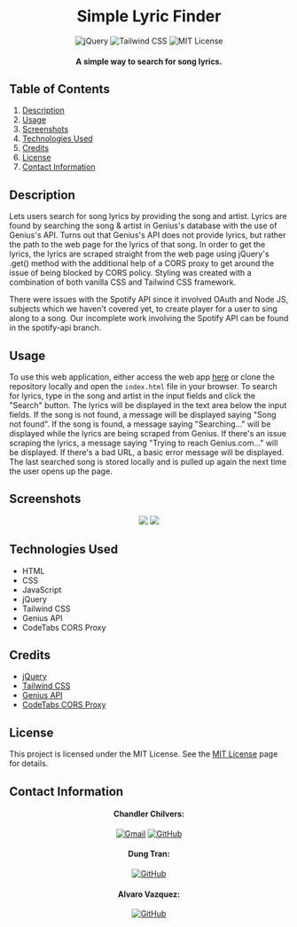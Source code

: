 <h1 align="center">
  Simple Lyric Finder
</h1>

<p align="center">
    <img src="https://img.shields.io/badge/jQuery-0769AD.svg?style=for-the-badge&logo=jQuery&logoColor=white" alt="jQuery">
    <img src="https://img.shields.io/badge/Tailwind%20CSS-06B6D4.svg?style=for-the-badge&logo=Tailwind-CSS&logoColor=white" alt="Tailwind CSS">
    <img src="https://img.shields.io/badge/License-MIT-blue.svg?style=for-the-badge" alt="MIT License">
</p>

<h4 align="center">A simple way to search for song lyrics.</h4>

## Table of Contents
1. [Description](#description)
2. [Usage](#usage)
3. [Screenshots](#screenshots)
4. [Technologies Used](#technologies-used)
5. [Credits](#credits)
6. [License](#license)
7. [Contact Information](#contact-information)

## Description
Lets users search for song lyrics by providing the song and artist. Lyrics are found by searching the song & artist in Genius's database with the use of Genius's API. Turns out that Genius's API does not provide lyrics, but rather the path to the web page for the lyrics of that song. In order to get the lyrics, the lyrics are scraped straight from the web page using jQuery's .get() method with the additional help of a CORS proxy to get around the issue of being blocked by CORS policy. Styling was created with a combination of both vanilla CSS and Tailwind CSS framework.<br>

There were issues with the Spotify API since it involved OAuth and Node JS, subjects which we haven't covered yet, to create player for a user to sing along to a song. Our incomplete work involving the Spotify API can be found in the spotify-api branch.

## Usage
To use this web application, either access the web app [here](https://example.com) or clone the repository locally and open the `index.html` file in your browser. To search for lyrics, type in the song and artist in the input fields and click the "Search" button. The lyrics will be displayed in the text area below the input fields. If the song is not found, a message will be displayed saying "Song not found". If the song is found, a message saying "Searching..." will be displayed while the lyrics are being scraped from Genius. If there's an issue scraping the lyrics, a message saying "Trying to reach Genius.com..." will be displayed. If there's a bad URL, a basic error message will be displayed. The last searched song is stored locally and is pulled up again the next time the user opens up the page.

## Screenshots
<p align="center">
    <img src="https://github.com/cwchilvers/SimpleLyricFinder/assets/59628271/6615a2ee-0216-482e-82c1-0fc651dc5c48">
    <img src="https://github.com/cwchilvers/SimpleLyricFinder/assets/59628271/f913f327-4985-48f6-9c58-a63c870a5c65">
</p>

## Technologies Used
- HTML
- CSS
- JavaScript
- jQuery
- Tailwind CSS
- Genius API
- CodeTabs CORS Proxy

## Credits
- [jQuery](https://jquery.com/)
- [Tailwind CSS](https://tailwindcss.com/)
- [Genius API](https://docs.genius.com/)
- [CodeTabs CORS Proxy](https://codetabs.com/cors-proxy/cors-proxy.html)

## License
This project is licensed under the MIT License. See the [MIT License](https://opensource.org/licenses/mit/) page for details.

## Contact Information
<h4 align="center">Chandler Chilvers:</h4>
<p align="center">
    <a href="mailto:cwchilvers@gmail.com"><img src="https://img.shields.io/badge/Gmail-D14836?style=for-the-badge&logo=gmail&logoColor=white" alt="Gmail"></a>
    <a href="https://github.com/cwchilvers"><img src="https://img.shields.io/badge/GitHub-181717.svg?style=for-the-badge&logo=GitHub&logoColor=white" alt="GitHub"></a>
</p>
<h4 align="center">Dung Tran:</h4>
<p align="center">
    <a href="https://github.com/dungt13"><img src="https://img.shields.io/badge/GitHub-181717.svg?style=for-the-badge&logo=GitHub&logoColor=white" alt="GitHub"></a>
</p>
<h4 align="center">Alvaro Vazquez:</h4>
<p align="center">
    <a href="https://github.com/Avazquez736"><img src="https://img.shields.io/badge/GitHub-181717.svg?style=for-the-badge&logo=GitHub&logoColor=white" alt="GitHub"></a>
</p>
